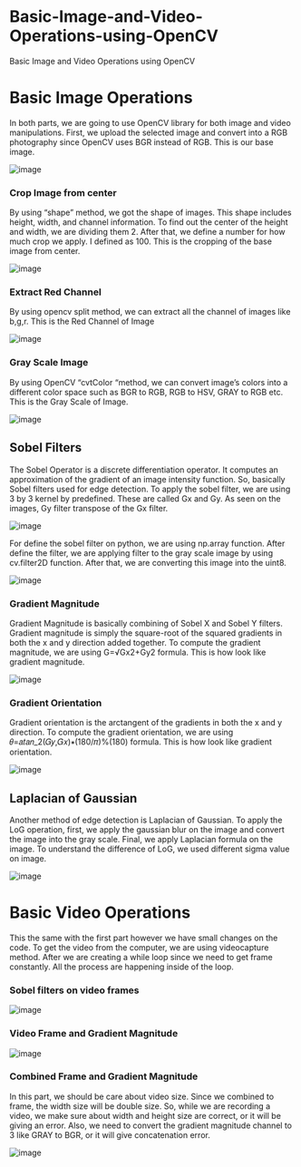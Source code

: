 # Basic-Image-and-Video-Operations-using-OpenCV
Basic Image and Video Operations using OpenCV

# Basic Image Operations
In both parts, we are going to use OpenCV library for both image and video manipulations.
First, we upload the selected image and convert into a RGB photography since OpenCV uses BGR instead of RGB. This is our base image.

![image](https://github.com/onlinEngineer/Basic-Image-and-Video-Operations-using-OpenCV/assets/70773825/9222912b-e4f1-4391-a305-9c5cb2ab9ccb)


### Crop Image from center
By using “shape” method, we got the shape of images. This shape includes height, width, and channel information. To find out the center of the height and width, we are dividing them 2. 
After that, we define a number for how much crop we apply. I defined as 100. This is the cropping of the base image from center.

![image](https://github.com/onlinEngineer/Basic-Image-and-Video-Operations-using-OpenCV/assets/70773825/a07b021c-3139-465e-9e36-3a0dc3a8fc6b)


### Extract Red Channel
By using opencv split method, we can extract all the channel of images like b,g,r. This is the Red Channel of Image

![image](https://github.com/onlinEngineer/Basic-Image-and-Video-Operations-using-OpenCV/assets/70773825/adb42411-9e81-40b2-b096-63d5e0916740)


### Gray Scale Image
By using OpenCV “cvtColor “method, we can convert image’s colors into a different color space such as BGR to RGB, RGB to HSV, GRAY to RGB etc. This is the Gray Scale of Image.

![image](https://github.com/onlinEngineer/Basic-Image-and-Video-Operations-using-OpenCV/assets/70773825/c775efb4-9586-41c0-b729-430f2ea0ba8c)


## Sobel Filters
The Sobel Operator is a discrete differentiation operator. It computes an approximation of the gradient of an image intensity function. 
So, basically Sobel filters used for edge detection. To apply the sobel filter, we are using 3 by 3 kernel by predefined. These are called Gx and Gy. As seen on the images, Gy filter transpose of the Gx filter.

![image](https://github.com/onlinEngineer/Basic-Image-and-Video-Operations-using-OpenCV/assets/70773825/e101acd4-f59c-41d3-919f-ae47e5a3b07e)

For define the sobel filter on python, we are using np.array function. After define the filter, we are applying filter to the gray scale image by using cv.filter2D function. After that, we are converting this image into the uint8.

![image](https://github.com/onlinEngineer/Basic-Image-and-Video-Operations-using-OpenCV/assets/70773825/b3d45297-dd00-4ad6-9532-2f4914ada81c)


### Gradient Magnitude
Gradient Magnitude is basically combining of Sobel X and Sobel Y filters. Gradient magnitude is simply the square-root of the squared gradients in both the x and y direction added together. To compute the gradient magnitude, we are using G=√Gx2+Gy2 formula.
This is how look like gradient magnitude.

![image](https://github.com/onlinEngineer/Basic-Image-and-Video-Operations-using-OpenCV/assets/70773825/31a98828-08b5-4514-9764-6cd86fadcfac)


### Gradient Orientation
Gradient orientation is the arctangent of the gradients in both the x and y direction. To compute the gradient orientation, we are using 𝜃=𝑎𝑡𝑎𝑛_2(𝐺𝑦,𝐺𝑥)∗(180/𝜋)%(180) formula. This is how look like gradient orientation.

![image](https://github.com/onlinEngineer/Basic-Image-and-Video-Operations-using-OpenCV/assets/70773825/e03d8d85-52d8-4775-aff7-0871d2fa7878)


## Laplacian of Gaussian
Another method of edge detection is Laplacian of Gaussian. To apply the LoG operation, first, we apply the gaussian blur on the image and convert the image into the gray scale. Final, 
we apply Laplacian formula on the image. To understand the difference of LoG, we used different sigma value on image.

![image](https://github.com/onlinEngineer/Basic-Image-and-Video-Operations-using-OpenCV/assets/70773825/ce5c9435-762c-4d94-acfe-ead7a9e77abe)


# Basic Video Operations
This the same with the first part however we have small changes on the code. To get the video from the computer, we are using videocapture method. After we are creating a while loop since we need to get frame constantly. All the process are happening inside of the loop.

### Sobel filters on video frames

![image](https://github.com/onlinEngineer/Basic-Image-and-Video-Operations-using-OpenCV/assets/70773825/58ac9736-27c7-4759-93a6-7fe732bdd5ce)

### Video Frame and Gradient Magnitude

![image](https://github.com/onlinEngineer/Basic-Image-and-Video-Operations-using-OpenCV/assets/70773825/7caff5d9-923a-47ca-904b-2552364758eb)

### Combined Frame and Gradient Magnitude
In this part, we should be care about video size. Since we combined to frame, the width size will be double size. So, while we are recording a video, we make sure about width and height size are correct, or it will be giving an error. Also, we need to convert the gradient magnitude channel to 3 like GRAY to BGR, or it will give concatenation error.


![image](https://github.com/onlinEngineer/Basic-Image-and-Video-Operations-using-OpenCV/assets/70773825/a5b4253f-7e32-47e7-b08a-c167345ff1bc)
